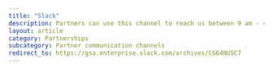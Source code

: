 ```yaml
---
title: "Slack"
description: Partners can use this channel to reach us between 9 am - 4 pm Eastern, excluding Federal holidays.
layout: article
category: Partnerships
subcategory: Partner communication channels
redirect_to: https://gsa.enterprise.slack.com/archives/CG64NU5C7
---
```

